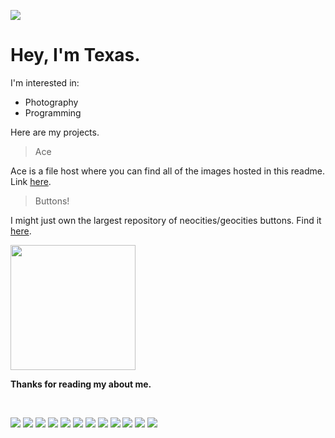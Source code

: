 ![](https://ace.kxd.fm/$4DDz7ct7jXISa_Dxhebk8A.gif)

# Hey, I'm Texas.

I'm interested in:
- Photography
- Programming

Here are my projects.

> Ace

Ace is a file host where you can find all of the images hosted in this readme. Link [here](https://ace.kxd.fm).

> Buttons!

I might just own the largest repository of neocities/geocities buttons. Find it [here](https://isthereacityhere.neocities.org/buttons.html).



<img src='https://ace.kxd.fm/$zRuGBmfz2eK5CtOfNEr73Q.gif' width='200'>

**Thanks for reading my about me.**

<br>

![](https://ace.kxd.fm/$K1S4h5uQRX9fLoxMY0GvSg.gif)
![](https://ace.kxd.fm/$K1S4h5uQRX9fLoxMY0GvSg.gif)
![](https://ace.kxd.fm/$K1S4h5uQRX9fLoxMY0GvSg.gif)
![](https://ace.kxd.fm/$K1S4h5uQRX9fLoxMY0GvSg.gif)
![](https://ace.kxd.fm/$K1S4h5uQRX9fLoxMY0GvSg.gif)
![](https://ace.kxd.fm/$K1S4h5uQRX9fLoxMY0GvSg.gif)
![](https://ace.kxd.fm/$K1S4h5uQRX9fLoxMY0GvSg.gif)
![](https://ace.kxd.fm/$K1S4h5uQRX9fLoxMY0GvSg.gif)
![](https://ace.kxd.fm/$K1S4h5uQRX9fLoxMY0GvSg.gif)
![](https://ace.kxd.fm/$K1S4h5uQRX9fLoxMY0GvSg.gif)
![](https://ace.kxd.fm/$K1S4h5uQRX9fLoxMY0GvSg.gif)
![](https://ace.kxd.fm/$K1S4h5uQRX9fLoxMY0GvSg.gif)
